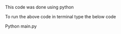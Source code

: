 This code was done using python

To run the above code in terminal type the below code

Python main.py